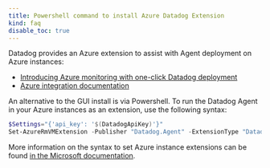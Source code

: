 ```yaml
---
title: Powershell command to install Azure Datadog Extension
kind: faq
disable_toc: true
---
```


Datadog provides an Azure extension to assist with Agent deployment on Azure instances:

* [Introducing Azure monitoring with one-click Datadog deployment][1]
* [Azure integration documentation][2]

An alternative to the GUI install is via Powershell.
To run the Datadog Agent in your Azure instances as an extension, use the following syntax:

```powershell
$Settings="{'api_key': '$(DatadogApiKey)'}"
Set-AzureRmVMExtension -Publisher "Datadog.Agent" -ExtensionType "DatadogWindowsAgent" -Settings $Settings
```

More information on the syntax to set Azure instance extensions can be found [in the Microsoft documentation][3].

[1]: https://www.datadoghq.com/blog/introducing-azure-monitoring-with-one-click-datadog-deployment
[2]: /integrations/azure/#deploy-agents
[3]: https://docs.microsoft.com/en-us/powershell/module/azurerm.compute/set-azurermvmextension?view=azurermps-6.2.0
